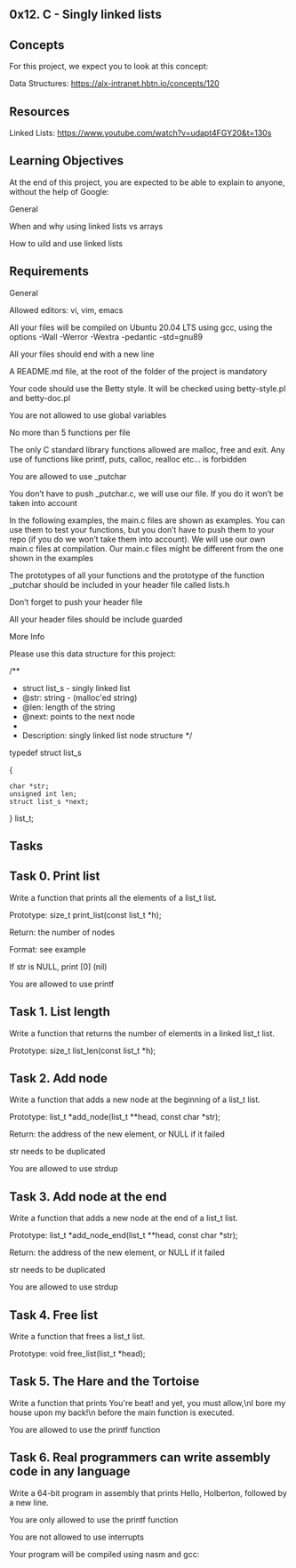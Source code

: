## 0x12. C - Singly linked lists

## Concepts

For this project, we expect you to look at this concept:

Data Structures: https://alx-intranet.hbtn.io/concepts/120

## Resources

Linked Lists: https://www.youtube.com/watch?v=udapt4FGY20&t=130s

## Learning Objectives

At the end of this project, you are expected to be able to explain to anyone, without the help of Google:

General

When and why using linked lists vs arrays

How to uild and use linked lists

## Requirements
General

Allowed editors: vi, vim, emacs

All your files will be compiled on Ubuntu 20.04 LTS using gcc, using the options -Wall -Werror -Wextra -pedantic -std=gnu89

All your files should end with a new line

A README.md file, at the root of the folder of the project is mandatory

Your code should use the Betty style. It will be checked using betty-style.pl and betty-doc.pl

You are not allowed to use global variables

No more than 5 functions per file

The only C standard library functions allowed are malloc, free and exit. Any use of functions like printf, puts, calloc, realloc etc… is forbidden

You are allowed to use _putchar

You don’t have to push _putchar.c, we will use our file. If you do it won’t be taken into account

In the following examples, the main.c files are shown as examples. You can use them to test your functions, but you don’t have to push them to your repo (if you do we won’t take them into account). We will use our own main.c files at compilation. Our main.c files might be different from the one shown in the examples

The prototypes of all your functions and the prototype of the function _putchar should be included in your header file called lists.h

Don’t forget to push your header file

All your header files should be include guarded

More Info

Please use this data structure for this project:

/**
 * struct list_s - singly linked list
 * @str: string - (malloc'ed string)
 * @len: length of the string
 * @next: points to the next node
 *
 * Description: singly linked list node structure
 */

typedef struct list_s

{

    char *str;
    unsigned int len;
    struct list_s *next;
} list_t;

## Tasks

## Task 0. Print list

Write a function that prints all the elements of a list_t list.

Prototype: size_t print_list(const list_t *h);

Return: the number of nodes

Format: see example

If str is NULL, print [0] (nil)

You are allowed to use printf

## Task 1. List length

Write a function that returns the number of elements in a linked list_t list.

Prototype: size_t list_len(const list_t *h);

## Task 2. Add node

Write a function that adds a new node at the beginning of a list_t list.

Prototype: list_t *add_node(list_t **head, const char *str);

Return: the address of the new element, or NULL if it failed

str needs to be duplicated

You are allowed to use strdup

## Task 3. Add node at the end

Write a function that adds a new node at the end of a list_t list.

Prototype: list_t *add_node_end(list_t **head, const char *str);

Return: the address of the new element, or NULL if it failed

str needs to be duplicated

You are allowed to use strdup

## Task 4. Free list

Write a function that frees a list_t list.

Prototype: void free_list(list_t *head);

## Task 5. The Hare and the Tortoise



Write a function that prints You're beat! and yet, you must allow,\nI bore my house upon my back!\n before the main function is executed.

You are allowed to use the printf function

## Task 6. Real programmers can write assembly code in any language

Write a 64-bit program in assembly that prints Hello, Holberton, followed by a new line.

You are only allowed to use the printf function

You are not allowed to use interrupts

Your program will be compiled using nasm and gcc:
